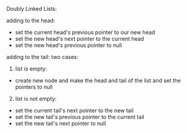 Doubly Linked Lists:

adding to the head: 
- set the current head's previous pointer to our new head
- set the new head's next pointer to the current head
- set the new head's previous pointer to null

adding to the tail:
two cases:
1) list is empty:
- create new node and make the head and tail of the list and set the pointers to null
2) list is not empty:
- set the current tail's next pointer to the new tail
- set the new tail's previous pointer to the current tail 
- set the new tail's next pointer to null
